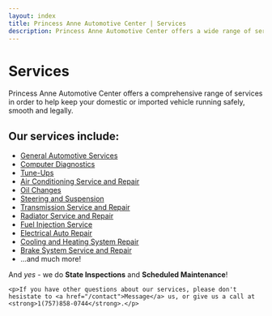 ```yaml
---
layout: index
title: Princess Anne Automotive Center | Services
description: Princess Anne Automotive Center offers a wide range of services to help ensure that your vehicle runs safely, smoothly and fuel-efficiently. Don't be afraid to call or email if you have any questions regarding any of our services(even if you don't see them here!)
---
```


<div class="hero-unit">
	<h1 class="page-header">Services</h1>
	<p class="lead">Princess Anne Automotive Center offers a comprehensive range of services in order to help keep your domestic or imported vehicle running safely, smooth and legally.</p>
</div>
<div class="span3">
	<h2>Our services include:</h2>
	<ul class="nav nav-list">
		<li><a href="general-service/">General Automotive Services</a></li>
		<li><a href="diagnostics/">Computer Diagnostics</a></li>
		<li><a href="tune-ups/">Tune-Ups</a></li>
		<li><a href="air-conditioning/">Air Conditioning Service and Repair</a></li>
		<li><a href="oil-changes/">Oil Changes</a></li>
		<li><a href="steering-suspension/">Steering and Suspension</a></li>
		<li><a href="transmission-service/">Transmission Service and Repair</a></li>
		<li><a href="radiator-service/">Radiator Service and Repair</a></li>
		<li><a href="fuel-injection-service/">Fuel Injection Service</a></li>
		<li><a href="electrical-service/">Electrical Auto Repair</a></li>
		<li><a href="cooling-and-heating/">Cooling and Heating System Repair</a></li>
		<li><a href="brake-system-service/">Brake System Service and Repair</a></li>
		<li>...and much more!</li>
	</ul>
</div>
<div class="span4 offset1">
	<p>And <em>yes</em> - we do <strong>State Inspections</strong> and <strong>Scheduled Maintenance</strong>!</p>

	<p>If you have other questions about our services, please don't hesistate to <a href="/contact">Message</a> us, or give us a call at <strong>1(757)858-0744</strong>.</p>
</div>


